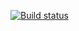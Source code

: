 [![Build status](https://ci.appveyor.com/api/projects/status/vgbpsqojf6ev7g8a?svg=true)](https://ci.appveyor.com/project/Ilia-qa67/javahwpatterns2)
